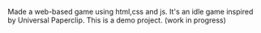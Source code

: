 Made a web-based game using html,css and js. It's an idle game inspired by Universal Paperclip. This is a demo project.
(work in progress)
